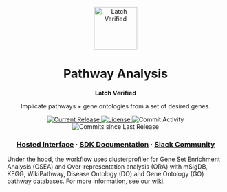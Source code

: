 <html>
<p align="center">
  <img src="https://user-images.githubusercontent.com/31255434/182289305-4cc620e3-86ae-480f-9b61-6ca83283caa5.jpg" alt="Latch Verified" width="100">
</p>

<h1 align="center">
  Pathway Analysis
</h1>

<p align="center">
<strong>
Latch Verified
</strong>
</p>

<p align="center">
  Implicate pathways + gene ontologies from a set of desired genes.
</p>

<p align="center">
  <a href="https://github.com/latch-verified/pathway/releases/latest">
    <img src="https://img.shields.io/github/release/latch-verified/pathway.svg" alt="Current Release" />
  </a>
  <a href="https://opensource.org/licenses/MIT">
    <img src="https://img.shields.io/badge/LICENSE-MIT-brightgreen.svg" alt="License" />
  </a>
  <img src="https://img.shields.io/github/commit-activity/w/latch-verified/pathway.svg?style=plastic" alt="Commit Activity" />
  <img src="https://img.shields.io/github/commits-since/latch-verified/pathway/latest.svg?style=plastic" alt="Commits since Last Release" />
</p>

<h3 align="center">
  <a href="https://console.latch.bio/explore/65992/info">Hosted Interface</a>
  <span> · </span>
  <a href="https://docs.latch.bio">SDK Documentation</a>
  <span> · </span>
  <a href="https://join.slack.com/t/latchbiosdk/shared_invite/zt-193ibmedi-WB6mBu2GJ2WejUHhxMOuwg">Slack Community</a>
</h3>

</html>

Under the hood, the workflow uses clusterprofiler for Gene Set Enrichment Analysis (GSEA) and Over-representation analysis (ORA) with mSigDB, KEGG, WikiPathway, Disease Ontology (DO) and Gene Ontology (GO) pathway databases.
For more information, see our
[wiki]("https://wiki.latch.bio/workflows/bulk-rna-seq#bulk-rnaseq-quantification").
